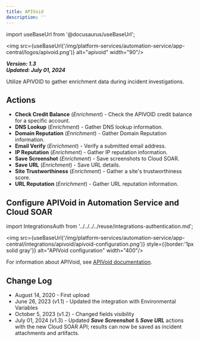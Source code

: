 ```yaml
---
title: APIVoid
description: ''
---
```

import useBaseUrl from '@docusaurus/useBaseUrl';

<img src={useBaseUrl('/img/platform-services/automation-service/app-central/logos/apivoid.png')} alt="apivoid" width="90"/>

***Version: 1.3  
Updated: July 01, 2024***

Utilize APIVOID to gather enrichment data during incident investigations.

## Actions

* **Check Credit Balance** (*Enrichment*) - Check the APIVOID credit balance for a specific account.
* **DNS Lookup** (*Enrichment*) - Gather DNS lookup information.
* **Domain Reputation** (*Enrichment*) - Gather Domain Reputation information.
* **Email Verify** (*Enrichment*) - Verify a submitted email address.
* **IP Reputation** (*Enrichment*) - Gather IP reputation information.
* **Save Screenshot** (*Enrichment*) - Save screenshots to Cloud SOAR.
* **Save URL** (*Enrichment*) - Save URL details.
* **Site Trustworthiness** (*Enrichment*) - Gather a site's trustworthiness score.
* **URL Reputation** (*Enrichment*) - Gather URL reputation information.

## Configure APIVoid in Automation Service and Cloud SOAR

import IntegrationsAuth from '../../../../reuse/integrations-authentication.md';

<IntegrationsAuth/>

<img src={useBaseUrl('/img/platform-services/automation-service/app-central/integrations/apivoid/apivoid-configuration.png')} style={{border:'1px solid gray'}} alt="APIVoid configuration" width="400"/>

For information about APIVoid, see [APIVoid documentation](https://docs.apivoid.com/).

## Change Log

* August 14, 2020 - First upload
* June 26, 2023 (v1.1) - Updated the integration with Environmental Variables
* October 5, 2023 (v1.2) - Changed fields visibility
* July 01, 2024 (v1.3) - Updated ***Save Screenshot*** & ***Save URL*** actions with the new Cloud SOAR API; results can now be saved as incident attachments and artifacts.